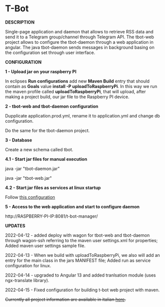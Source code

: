 # T-Bot




**DESCRIPTION**

Single-page application and daemon that allows to retrieve RSS data and send it to a Telegram group/channel through Telegram API. The tbot-web project allows to configure the tbot-daemon through a web application in angular. The java tbot-daemon sends messages in background basing on the configuration set through user interface.

**CONFIGURATION**

**1 - Upload jar on your raspberry PI**

In eclipses __Run configurations__ add new __Maven Build__ entry that should contain as __Goals__ value **install -P uploadToRaspberryPi**. In this way we run the maven profile called __uploadToRaspberryPi__, that will upload, after making a project build, our jar file to the Raspberry PI device.

**2 - tbot-web and tbot-daemon configuration**

Dupplicate application.prod.yml, rename it to application.yml and change db configuration.

Do the same for the tbot-daemon project.

**3 - Database**

Create a new schema called tbot. 

**4.1 - Start jar files for manual execution**

java -jar "tbot-daemon.jar"

java -jar "tbot-web.jar"


**4.2 - Start jar files as services at linux startup**

Follow [this configuration](https://github.com/AndreiDodu/t-bot/tree/main/tbot/config-samples/linux)

**5 - Access to the web application and start to configure daemon**

http://RASPBERRY-PI-IP:8081/t-bot-manager/








**UPDATES**

2022-04-12 - added deploy with wagon for tbot-web and tbot-daemon through wagon-ssh referring to the maven user settings.xml for properties; Added maven user settings sample file.

2022-04-13 - When we build with uploadToRaspberryPi, we also will add an entry for the main class in the jars MANIFEST file; Added run as service configuration for linux. 

2022-04-14 - upgraded to Angular 13 and added tranlsation module (uses ngx-translate library).

2022-04-15 - Fixed configuration for building t-bot web project with maven.

~~Currently all project information are available in italian [here](http://dodu.it/it/t-bot/).~~
